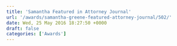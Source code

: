 ```yaml
---
title: 'Samantha Featured in Attorney Journal'
url: '/awards/samantha-greene-featured-attorney-journal/502/'
date: Wed, 25 May 2016 18:27:50 +0000
draft: false
categories: ['Awards']
---
```


